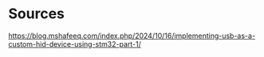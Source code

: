
# Sources 

https://blog.mshafeeq.com/index.php/2024/10/16/implementing-usb-as-a-custom-hid-device-using-stm32-part-1/

